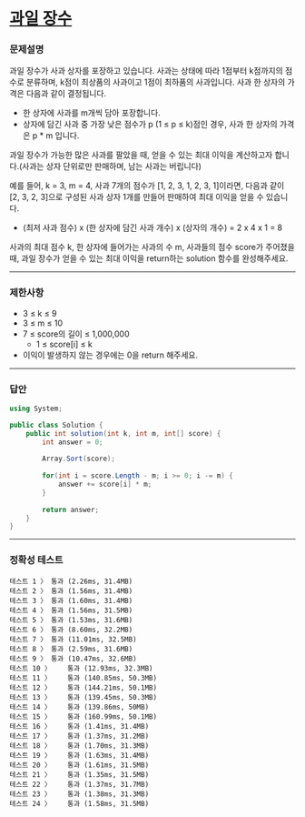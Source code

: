 # <a href="https://school.programmers.co.kr/learn/courses/30/lessons/135808">과일 장수</a>

### 문제설명

과일 장수가 사과 상자를 포장하고 있습니다. 사과는 상태에 따라 1점부터 k점까지의 점수로 분류하며, k점이 최상품의 사과이고 1점이 최하품의 사과입니다. 사과 한 상자의 가격은 다음과 같이 결정됩니다.

 - 한 상자에 사과를 m개씩 담아 포장합니다.
 - 상자에 담긴 사과 중 가장 낮은 점수가 p (1 ≤ p ≤ k)점인 경우, 사과 한 상자의 가격은 p * m 입니다.

과일 장수가 가능한 많은 사과를 팔았을 때, 얻을 수 있는 최대 이익을 계산하고자 합니다.(사과는 상자 단위로만 판매하며, 남는 사과는 버립니다)

예를 들어, k = 3, m = 4, 사과 7개의 점수가 [1, 2, 3, 1, 2, 3, 1]이라면, 다음과 같이 [2, 3, 2, 3]으로 구성된 사과 상자 1개를 만들어 판매하여 최대 이익을 얻을 수 있습니다.

 - (최저 사과 점수) x (한 상자에 담긴 사과 개수) x (상자의 개수) = 2 x 4 x 1 = 8

사과의 최대 점수 k, 한 상자에 들어가는 사과의 수 m, 사과들의 점수 score가 주어졌을 때, 과일 장수가 얻을 수 있는 최대 이익을 return하는 solution 함수를 완성해주세요.

***

### 제한사항

 - 3 ≤ k ≤ 9
 - 3 ≤ m ≤ 10
 - 7 ≤ score의 길이 ≤ 1,000,000
   - 1 ≤ score[i] ≤ k
 - 이익이 발생하지 않는 경우에는 0을 return 해주세요.

***

### 답안
``` csharp
using System;

public class Solution {
    public int solution(int k, int m, int[] score) {
        int answer = 0;
        
        Array.Sort(score);
        
        for(int i = score.Length - m; i >= 0; i -= m) {
            answer += score[i] * m;
        }
        
        return answer;
    }
}
```

***

### 정확성 테스트
```
테스트 1 〉	통과 (2.26ms, 31.4MB)
테스트 2 〉	통과 (1.56ms, 31.4MB)
테스트 3 〉	통과 (1.60ms, 31.4MB)
테스트 4 〉	통과 (1.56ms, 31.5MB)
테스트 5 〉	통과 (1.53ms, 31.6MB)
테스트 6 〉	통과 (8.60ms, 32.2MB)
테스트 7 〉	통과 (11.01ms, 32.5MB)
테스트 8 〉	통과 (2.59ms, 31.6MB)
테스트 9 〉	통과 (10.47ms, 32.6MB)
테스트 10 〉	통과 (12.93ms, 32.3MB)
테스트 11 〉	통과 (140.85ms, 50.3MB)
테스트 12 〉	통과 (144.21ms, 50.1MB)
테스트 13 〉	통과 (139.45ms, 50.3MB)
테스트 14 〉	통과 (139.86ms, 50MB)
테스트 15 〉	통과 (160.99ms, 50.1MB)
테스트 16 〉	통과 (1.41ms, 31.4MB)
테스트 17 〉	통과 (1.37ms, 31.2MB)
테스트 18 〉	통과 (1.70ms, 31.3MB)
테스트 19 〉	통과 (1.63ms, 31.4MB)
테스트 20 〉	통과 (1.61ms, 31.5MB)
테스트 21 〉	통과 (1.35ms, 31.5MB)
테스트 22 〉	통과 (1.37ms, 31.7MB)
테스트 23 〉	통과 (1.38ms, 31.3MB)
테스트 24 〉	통과 (1.58ms, 31.5MB)
```